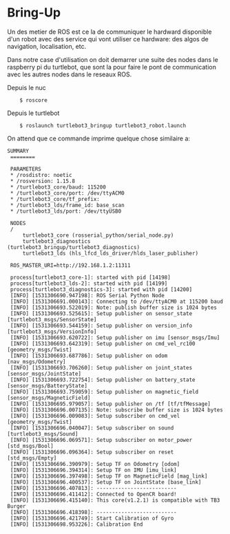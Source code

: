# Bring-Up

Un des metier de ROS est ce la de communiquer le hardward disponible d'un robot avec des service qui vont utiliser ce hardware: 
des algos de navigation, localisation, etc. 

Dans notre case d'utilisation on doit demarrer une suite des nodes dans le raspberry pi du turtlebot, que sont la pour faire le pont de communication avec les autres nodes dans le reseaux ROS. 

Depuis le nuc 
```
	$ roscore
```

Depuis le turtlebot
```
	$ roslaunch turtlebot3_bringup turtlebot3_robot.launch
```

On attend que ce commande imprime quelque chose similaire a:
```
SUMMARY
 ========

 PARAMETERS
 * /rosdistro: noetic
 * /rosversion: 1.15.8
 * /turtlebot3_core/baud: 115200
 * /turtlebot3_core/port: /dev/ttyACM0
 * /turtlebot3_core/tf_prefix:
 * /turtlebot3_lds/frame_id: base_scan
 * /turtlebot3_lds/port: /dev/ttyUSB0

 NODES
 /
     turtlebot3_core (rosserial_python/serial_node.py)
     turtlebot3_diagnostics (turtlebot3_bringup/turtlebot3_diagnostics)
     turtlebot3_lds (hls_lfcd_lds_driver/hlds_laser_publisher)

 ROS_MASTER_URI=http://192.168.1.2:11311

 process[turtlebot3_core-1]: started with pid [14198]
 process[turtlebot3_lds-2]: started with pid [14199]
 process[turtlebot3_diagnostics-3]: started with pid [14200]
 [INFO] [1531306690.947198]: ROS Serial Python Node
 [INFO] [1531306691.000143]: Connecting to /dev/ttyACM0 at 115200 baud
 [INFO] [1531306693.522019]: Note: publish buffer size is 1024 bytes
 [INFO] [1531306693.525615]: Setup publisher on sensor_state [turtlebot3_msgs/SensorState]
 [INFO] [1531306693.544159]: Setup publisher on version_info [turtlebot3_msgs/VersionInfo]
 [INFO] [1531306693.620722]: Setup publisher on imu [sensor_msgs/Imu]
 [INFO] [1531306693.642319]: Setup publisher on cmd_vel_rc100 [geometry_msgs/Twist]
 [INFO] [1531306693.687786]: Setup publisher on odom [nav_msgs/Odometry]
 [INFO] [1531306693.706260]: Setup publisher on joint_states [sensor_msgs/JointState]
 [INFO] [1531306693.722754]: Setup publisher on battery_state [sensor_msgs/BatteryState]
 [INFO] [1531306693.759059]: Setup publisher on magnetic_field [sensor_msgs/MagneticField]
 [INFO] [1531306695.979057]: Setup publisher on /tf [tf/tfMessage]
 [INFO] [1531306696.007135]: Note: subscribe buffer size is 1024 bytes
 [INFO] [1531306696.009083]: Setup subscriber on cmd_vel [geometry_msgs/Twist]
 [INFO] [1531306696.040047]: Setup subscriber on sound [turtlebot3_msgs/Sound]
 [INFO] [1531306696.069571]: Setup subscriber on motor_power [std_msgs/Bool]
 [INFO] [1531306696.096364]: Setup subscriber on reset [std_msgs/Empty]
 [INFO] [1531306696.390979]: Setup TF on Odometry [odom]
 [INFO] [1531306696.394314]: Setup TF on IMU [imu_link]
 [INFO] [1531306696.397498]: Setup TF on MagneticField [mag_link]
 [INFO] [1531306696.400537]: Setup TF on JointState [base_link]
 [INFO] [1531306696.407813]: --------------------------
 [INFO] [1531306696.411412]: Connected to OpenCR board!
 [INFO] [1531306696.415140]: This core(v1.2.1) is compatible with TB3 Burger
 [INFO] [1531306696.418398]: --------------------------
 [INFO] [1531306696.421749]: Start Calibration of Gyro
 [INFO] [1531306698.953226]: Calibration End
 ```
 
 
 